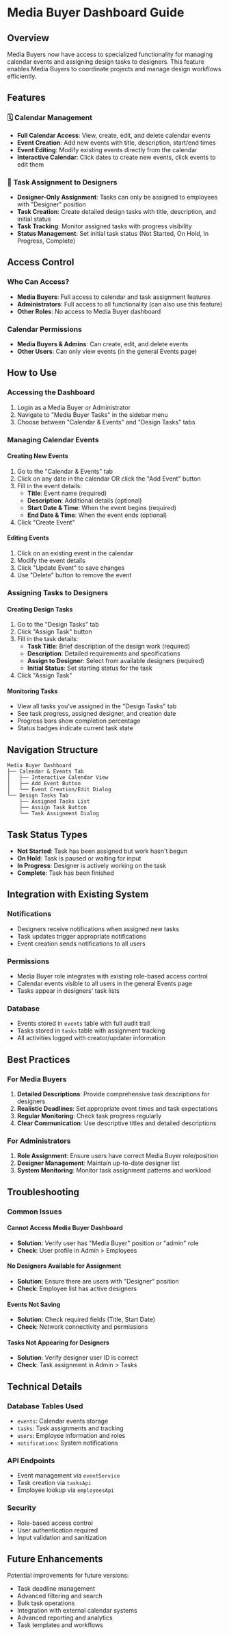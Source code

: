 # Media Buyer Dashboard Guide

## Overview

Media Buyers now have access to specialized functionality for managing calendar events and assigning design tasks to designers. This feature enables Media Buyers to coordinate projects and manage design workflows efficiently.

## Features

### 🗓️ Calendar Management
- **Full Calendar Access**: View, create, edit, and delete calendar events
- **Event Creation**: Add new events with title, description, start/end times
- **Event Editing**: Modify existing events directly from the calendar
- **Interactive Calendar**: Click dates to create new events, click events to edit them

### 🎨 Task Assignment to Designers
- **Designer-Only Assignment**: Tasks can only be assigned to employees with "Designer" position
- **Task Creation**: Create detailed design tasks with title, description, and initial status
- **Task Tracking**: Monitor assigned tasks with progress visibility
- **Status Management**: Set initial task status (Not Started, On Hold, In Progress, Complete)

## Access Control

### Who Can Access?
- **Media Buyers**: Full access to calendar and task assignment features
- **Administrators**: Full access to all functionality (can also use this feature)
- **Other Roles**: No access to Media Buyer dashboard

### Calendar Permissions
- **Media Buyers & Admins**: Can create, edit, and delete events
- **Other Users**: Can only view events (in the general Events page)

## How to Use

### Accessing the Dashboard
1. Login as a Media Buyer or Administrator
2. Navigate to "Media Buyer Tasks" in the sidebar menu
3. Choose between "Calendar & Events" and "Design Tasks" tabs

### Managing Calendar Events

#### Creating New Events
1. Go to the "Calendar & Events" tab
2. Click on any date in the calendar OR click the "Add Event" button
3. Fill in the event details:
   - **Title**: Event name (required)
   - **Description**: Additional details (optional)
   - **Start Date & Time**: When the event begins (required)
   - **End Date & Time**: When the event ends (optional)
4. Click "Create Event"

#### Editing Events
1. Click on an existing event in the calendar
2. Modify the event details
3. Click "Update Event" to save changes
4. Use "Delete" button to remove the event

### Assigning Tasks to Designers

#### Creating Design Tasks
1. Go to the "Design Tasks" tab
2. Click "Assign Task" button
3. Fill in the task details:
   - **Task Title**: Brief description of the design work (required)
   - **Description**: Detailed requirements and specifications
   - **Assign to Designer**: Select from available designers (required)
   - **Initial Status**: Set starting status for the task
4. Click "Assign Task"

#### Monitoring Tasks
- View all tasks you've assigned in the "Design Tasks" tab
- See task progress, assigned designer, and creation date
- Progress bars show completion percentage
- Status badges indicate current task state

## Navigation Structure

```
Media Buyer Dashboard
├── Calendar & Events Tab
│   ├── Interactive Calendar View
│   ├── Add Event Button
│   └── Event Creation/Edit Dialog
└── Design Tasks Tab
    ├── Assigned Tasks List
    ├── Assign Task Button
    └── Task Assignment Dialog
```

## Task Status Types

- **Not Started**: Task has been assigned but work hasn't begun
- **On Hold**: Task is paused or waiting for input
- **In Progress**: Designer is actively working on the task
- **Complete**: Task has been finished

## Integration with Existing System

### Notifications
- Designers receive notifications when assigned new tasks
- Task updates trigger appropriate notifications
- Event creation sends notifications to all users

### Permissions
- Media Buyer role integrates with existing role-based access control
- Calendar events visible to all users in the general Events page
- Tasks appear in designers' task lists

### Database
- Events stored in `events` table with full audit trail
- Tasks stored in `tasks` table with assignment tracking
- All activities logged with creator/updater information

## Best Practices

### For Media Buyers
1. **Detailed Descriptions**: Provide comprehensive task descriptions for designers
2. **Realistic Deadlines**: Set appropriate event times and task expectations
3. **Regular Monitoring**: Check task progress regularly
4. **Clear Communication**: Use descriptive titles and detailed descriptions

### For Administrators
1. **Role Assignment**: Ensure users have correct Media Buyer role/position
2. **Designer Management**: Maintain up-to-date designer list
3. **System Monitoring**: Monitor task assignment patterns and workload

## Troubleshooting

### Common Issues

#### Cannot Access Media Buyer Dashboard
- **Solution**: Verify user has "Media Buyer" position or "admin" role
- **Check**: User profile in Admin > Employees

#### No Designers Available for Assignment
- **Solution**: Ensure there are users with "Designer" position
- **Check**: Employee list has active designers

#### Events Not Saving
- **Solution**: Check required fields (Title, Start Date)
- **Check**: Network connectivity and permissions

#### Tasks Not Appearing for Designers
- **Solution**: Verify designer user ID is correct
- **Check**: Task assignment in Admin > Tasks

## Technical Details

### Database Tables Used
- `events`: Calendar events storage
- `tasks`: Task assignments and tracking
- `users`: Employee information and roles
- `notifications`: System notifications

### API Endpoints
- Event management via `eventService`
- Task creation via `tasksApi`
- Employee lookup via `employeesApi`

### Security
- Role-based access control
- User authentication required
- Input validation and sanitization

## Future Enhancements

Potential improvements for future versions:
- Task deadline management
- Advanced filtering and search
- Bulk task operations
- Integration with external calendar systems
- Advanced reporting and analytics
- Task templates and workflows 